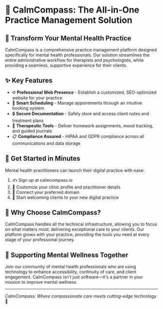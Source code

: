 # 🧠 CalmCompass: The All-in-One Practice Management Solution

## 🌿 Transform Your Mental Health Practice

CalmCompass is a comprehensive practice management platform designed specifically for mental health professionals. Our solution streamlines the entire administrative workflow for therapists and psychologists, while providing a seamless, supportive experience for their clients.

## ✨ Key Features

- 🌐 **Professional Web Presence** - Establish a customized, SEO-optimized website for your practice
- 📅 **Smart Scheduling** - Manage appointments through an intuitive booking system
- 🔒 **Secure Documentation** - Safely store and access client notes and treatment plans
- 🧩 **Therapeutic Tools** - Deliver homework assignments, mood tracking, and guided journals
- 📋 **Compliance Assured** - HIPAA and GDPR compliance across all communications and data storage

## 🚀 Get Started in Minutes

Mental health practitioners can launch their digital practice with ease:
1. ✍️ Sign up at calmcompass.io
2. 🎨 Customize your clinic profile and practitioner details
3. 🔗 Connect your preferred domain
4. 🎉 Start welcoming clients to your new digital practice

## 💫 Why Choose CalmCompass?

CalmCompass handles all the technical infrastructure, allowing you to focus on what matters most: delivering exceptional care to your clients. Our platform grows with your practice, providing the tools you need at every stage of your professional journey.

## 🤝 Supporting Mental Wellness Together

Join our community of mental health professionals who are using technology to enhance accessibility, continuity of care, and client engagement. CalmCompass isn't just software—it's a partner in your mission to improve mental wellness.

---

*CalmCompass: Where compassionate care meets cutting-edge technology* 💙